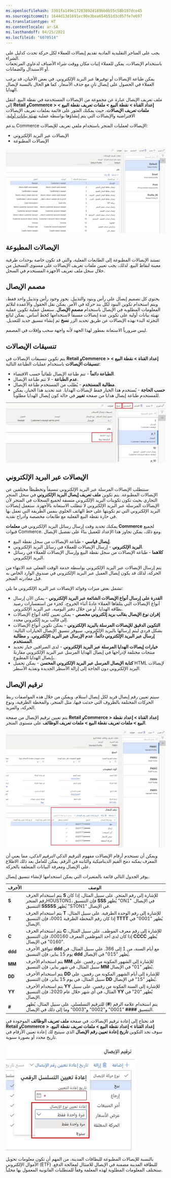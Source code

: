 ```yaml
---
ms.openlocfilehash: 3301fa149e17203892d189bb0b55c58b107dce45
ms.sourcegitcommit: 1644d13d1691ec90e3bea654b51d3c057fe7e697
ms.translationtype: HT
ms.contentlocale: ar-SA
ms.lasthandoff: 04/25/2021
ms.locfileid: "6070514"
---
```

يجب على ‏‫المتاجر التقليدية المادية‬ تقديم إيصالات للعملاء لكل حركة تحدث كدليل على الشراء.  
باستخدام الإيصالات، يمكن للعملاء إثبات مكان ووقت شراء الأصناف لدعاوي المرتجعات أو الاستبدال والضمانات. 

يمكن طباعة الإيصالات أو توفيرها عبر البريد الإلكتروني. في بعض الأحيان، قد يرغب العملاء في الحصول على إيصال ثانٍ مع حذف الأسعار، كما هو الحال بالنسبة لإيصال الهدايا. 

ملف تعريف الإيصال عبارة عن مجموعة من الإيصالات المستخدمة في نقطة البيع. انتقل إلى **Retail وCommerce > ‏‫إعداد القناة > نقطة البيع > ملفات تعريف نقطة البيع > ملفات تعريف الإيصالات**، حيث يمكنك العثور على قائمة بملفات تعريف الإيصالات الافتراضية والإيصالات التي يتم إنشاؤها بواسطة عملية [‏‫تهيئة بيانات أولية](https://docs.microsoft.com/learn/modules/configure-omnichannel-prerequisites/02-initialize-seed-data/?azure-portal=true). 

يدعم Commerce الإيصالات لعمليات المتجر باستخدام ملفي تعريف للإيصالات: 

- الإيصالات عبر البريد الإلكتروني
- الإيصالات المطبوعة 

[ ![لقطة شاشة Dynamics 365 Commerce لصفحة ملفات تعريف الإيصالات.](../media/receipt-profiles-ss.jpg) ](../media/receipt-profiles-ss.jpg#lightbox)

## <a name="printed-receipts"></a>الإيصالات المطبوعة
تستند الإيصالات المطبوعة إلى الطابعات الفعلية، والتي قد تكون خاصة بوحدات طرفية معينة لنقاط البيع. لذلك، يجب تعيين ملفات تعريف الإيصالات على مستوى التسجيل من خلال سجل ملف تعريف الأجهزة المستخدم في السجل. 

## <a name="receipt-designer"></a>مصمم الإيصال
يحتوي كل تصميم إيصال على رأس وبنود والتذييل‬. يجوز وجود رأس وتذييل واحد فقط، ويتم استخدام تكوين البنود لكل بند حركة في الأمر. يمكن نقل الحقول والأعمدة لتلائم المعلومات المطلوبة في الإيصال باستخدام **مصمم الإيصال**. ستعمل عملية تكوين عملية ‏‫تهيئة بيانات أولية على تكوين عدة إيصالات مسبقاً لاستخدامها كخط أساس. يمكن لبائع التجزئة البدء بهذه الإيصالات عن طريق تحديد الزر **نسخ** ثم إنشاء تنسيق جديد للتعديل. 

ليس ضرورياً الاستعانة بمطور لهذا الجهد لأنه واجهة سحب وإفلات في المصمم. 

## <a name="receipt-formats"></a>تنسيقات الإيصالات
يتم تكوين تنسيقات الإيصالات في **Retail وCommerce > إعداد القناة > نقطة البيع > تنسيقات الإيصالات** باستخدام عمليات الطباعة التالية:

- **الطباعة دائماً** - تتم طباعة الإيصال تلقائياً حسب الاقتضاء.
- **عدم الطباعة** - لا تتم طباعة الإيصال.
- **مطالبة المستخدم** - يُطلب من المستخدم طباعة الإيصال.
- **حسب الحاجة** - يُستخدم هذا الخيار فقط لإيصالات الهدايا. عند تحديد هذا الخيار، يمكن للمستخدم طباعة إيصال هدايا من صفحة **تغيير** في حالة كون إيصال الهدايا مطلوباً.


[ ![لقطة شاشة لصفحة Dynamics 365 Commerce تنسيقات الإيصالات.](../media/receipt-formats-ssm.jpg) ](../media/receipt-formats-ssm.jpg#lightbox)

## <a name="emailed-receipts"></a>الإيصالات عبر البريد الإلكتروني‬
ستتطلب الإيصالات المرسلة عبر البريد الإلكتروني تنسيقاً وتخطيطاً مختلفين عن الإيصالات المطبوعة. يتم تكوين **ملف تعريف إيصال البريد الإلكتروني** في سجل المتجر التجاري بحيث تكون تكوينات البريد الإلكتروني متسقة لجميع السجلات في المتجر لأن الإيصالات المرسلة عبر البريد الإلكتروني لا تتطلب الاستعانة بالأجهزة. ستعمل إيصالات البريد الإلكتروني التي تم تكوينها على خط الهاتف الخلوي بنفس الطريقة التي تعمل بها في حارة نقطة البيع الفعلية مع طابعات مخصصة وأدراج نقدية. 

يمكنك تحديد وقت إرسال رسائل البريد الإلكتروني في **معلمات Commerce** لجميع قنوات Commerce. ومع ذلك، يمكن تجاوز هذا الإعداد للعميل بناءً على تفضيل الإيصال. 

- **إيصال قياسي** - طباعة الإيصالات من سجل نقطة البيع.
- **البريد الإلكتروني** - إرسال الإيصالات للعملاء في رسائل البريد الإلكتروني.
- **كلاهما** - طباعة الإيصالات من سجل نقطة البيع وإرسال الإيصالات للعملاء في رسائل البريد الإلكتروني.

يتم إرسال الإيصالات عبر البريد الإلكتروني بواسطة خدمة الوقت الفعلي عند الانتهاء من الحركة، لذلك قد يكون إيصال العميل عبر البريد الإلكتروني في صندوق الوارد الخاص به قبل مغادرته المتجر. 

تشمل بعض ميزات وفوائد الإيصالات عبر البريد الإلكتروني ما يلي:

- **القدرة على إرسال أنواع الإيصالات الشائعة عبر البريد الإلكتروني** - يمكن الآن إرسال أنواع الإيصالات التي يتلقاها العملاء عادةً أثناء الخروج، كجزء من استفسارات رصيد بطاقة الهدايا، أو من خلال دفتر اليومية، عبر البريد الإلكتروني.
- **إقران نوع الإيصال بقالب بريد إلكتروني مخصص** - يمكن تعيين كافة أنواع الإيصالات إلى قالب بريد إلكتروني محدد.
- **التكوين الدقيق للإيصالات المرسلة بالبريد الإلكتروني** - يمكن تكوين أنواع الإيصالات بشكل فردي ليتم إرسالها بالبريد الإلكتروني. سيوفر تنسيق الإيصال الخيارات التالية: **إرسال عبر البريد الإلكتروني دائماً**، **عدم الإرسال عبر البريد الإلكتروني**، و **مطالبة المستخدم**.
- **خيارات إيصالات الهدايا المرسلة عبر البريد الإلكتروني** - لدى الصرافين خيار تحديد منتجات مختلفة لإدراجها في إيصال الهدايا المرسل عبر البريد الإلكتروني مقارنةً بإيصال الهدايا المطبوع.
- **كتابة الإيصال المرسل عبر البريد الإلكتروني المحسن** - يمكن تحميل HTML لإيصالات البريد الإلكتروني دون الحاجة إلى إزالة الأسطر الجديدة وتغذية الأسطر. 


## <a name="receipt-numbering"></a>ترقيم الإيصال
سيتم تعيين رقم إيصال فريد لكل إيصال استلام. ويمكن من خلال هذه المواصفات ربط الحركات المختلفة بالظروف التي حدثت فيها، مثل المتجر، والمحطة الطرفية، ونوع الحركة، والمزيد. 

يتم تعيين ترقيم الإيصال من صفحة **Retail وCommerce > إعداد القناة > إعداد نقطة البيع > ملفات تعريف نقطة البيع > ملفات تعريف الوظائف** على مستوى المتجر.‬ 

[ ![لقطه شاشة لقسم ترقيم الإيصال في صفحة ملفات تعريف وظائف نقطة البيع.](../media/receipt-numbering-ssm.jpg) ](../media/receipt-numbering-ssm.jpg#lightbox)

ويمكن أن تستخدم أرقام الإيصالات مفهوم الترقيم الذكي *الترقيم الذكي*، مما يعني أن المعرف يمكنه دمج القيم الديناميكية والثابتة في الرقم. يمكن للعامل بعد ذلك الاطلاع على الإيصال ومعرفة البيانات المتعلقة بالحركة. 

يوفر الجدول التالي قائمة بالمتغيرات التي يمكن استخدامها لإنشاء تنسيق إيصال. 


| **الأحرف** | **الوصف** |
 | ------------- | ------------- |
 | **S** | يتم استخدام الحرف **S** للإشارة إلى رقم المتجر. على سبيل المثال، إذا كان رقم المتجرHOUSTON1، فإن التنسيق **SSS** يُظهر "ON1" في الإيصال. التنسيق **SSSSS** يُظهر "STON1" في الإيصال.|
 | **T** | يتم استخدام الحرف **T** للإشارة إلى رقم الوحدة الطرفية. على سبيل المثال، إذا كان رقم المحطة الطرفية 0001، فإن التنسيق **TTTT** يُظهر "0001" في الإيصال.|
| **C** | يتم استخدام الحرف **C** للإشارة إلى رقم معرف الموظف. على سبيل المثال، إذا كان لدى أحد الموظفين المعرف 000160، فإن التنسيق **CCCC** يُظهر "0160" في الإيصال.|
 | **ddd** | تتوافق الأحرف **ddd** مع أيام السنة، من 1 إلى 366. علي سبيل المثال، في يوم 15 يناير، فإن التنسيق **ddd** يُظهر "015" في الإيصال. |
| **MM** | يتم استخدام الأحرف **MM** للإشارة إلى الشهور المكونة من رقمين. علي سبيل المثال، في شهر يناير، فإن التنسيق **MM** يُظهر "01" في الإيصال.|
 | **DD** | يتم استخدام الأحرف **DD** للإشارة إلى أيام الشهور المكونة من رقمين. علي سبيل المثال، في يوم 15 يناير، فإن التنسيق **DD** يُظهر "15" في الإيصال.|
| **‏‏YY** | يتم استخدام الأحرف **YY** للإشارة إلى السنة المكونة من رقمين. على سبيل المثال، في أي شهر خلال عام 2020، فإن التنسيق **YY** يُظهر "20" في الإيصال.|
 | **#**| ‎يتم استخدام علامة الرقم (**#**) للترقيم التسلسلي. على سبيل المثال، يُظهر التنسيق **####** "0001" و"0002" و"0003" وما إلى ذلك في الإيصال.|

قد تحتاج إلى إعادة ترقيم الإيصالات. في صفحة **‏‫ملف تعريف الوظائف‬** الموجودة في **Retail وCommerce > إعداد القناة > إعداد نقطة البيع > ملفات تعريف نقطة البيع**، سوف تجد التكوين **تاريخ إعادة تعيين رقم الإيصال** الذي سيتيح لك إعادة تعيين الأرقام في تاريخ محدد أو بصورة سنوية.  

![ لقطه شاشة لشبكة ترقيم الإيصالات في Dynamics 365 Commerce.](../media/reset-number-sequence-ssm.jpg)

بالنسبة للإيصالات المطبوعة للبطاقات المدينة، من المهم أن تكون معلومات تحويل الأموال الإلكتروني (ETF) للبطاقة المدينة مضمنة في الإيصال للامتثال لمعالجة الدفع. ستختلف المعلومات المطلوبة لهذه المعلمة وفقاً للمتطلبات القانونية المعمول بها محلياً.‬
